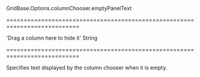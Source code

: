 <!--id-->GridBase.Options.columnChooser.emptyPanelText<!--/id-->
===========================================================================
<!--default-->'Drag a column here to hide it'<!--/default-->
<!--type-->String<!--/type-->
===========================================================================

<!--shortDescription-->
Specifies text displayed by the column chooser when it is empty.
<!--/shortDescription-->

<!--fullDescription-->

<!--/fullDescription-->
